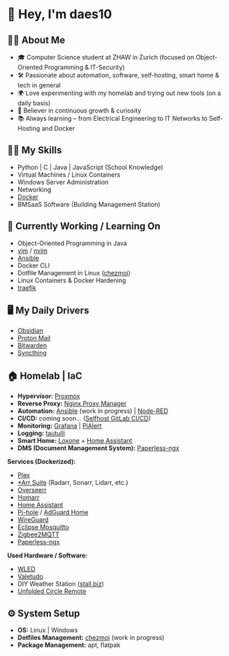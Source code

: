 <!--
**daes10/daes10** is a ✨ _special_ ✨ repository because its `README.md` (this file) appears on your GitHub profile.
-->

# 👋 Hey, I'm daes10

## 🙋‍♂️ About Me
- 🎓 Computer Science student at ZHAW in Zurich (focused on Object-Oriented Programming & IT-Security)  
- 🛠️ Passionate about automation, software, self-hosting, smart home & tech in general
- 🌍 Love experimenting with my homelab and trying out new tools (on a daily basis)
- 🌱 Believer in continuous growth & curiosity
- 📚 Always learning – from Electrical Engineering to IT Networks to Self-Hosting and Docker  

## 🧑‍💻 My Skills
- Python | C | Java | JavaScript (School Knowledge)
- Virtual Machines / Linux Containers
- Windows Server Administration
- Networking
- [Docker](https://www.docker.com/)
- BMSaaS Software (Building Management Station)

## 🔭 Currently Working / Learning On
- Object-Oriented Programming in Java
- [vim](https://www.vim.org/) / [nvim](https://neovim.io/)
- [Ansible](https://www.ansible.com/)  
- Docker CLI  
- Dotfile Management in Linux ([chezmoi](https://www.chezmoi.io/))  
- Linux Containers & Docker Hardening
- [traefik](https://traefik.io/traefik)

## 🖥️ My Daily Drivers
- [Obsidian](https://obsidian.md/)  
- [Proton Mail](https://proton.me/mail)  
- [Bitwarden](https://bitwarden.com/)  
- [Syncthing](https://syncthing.net/)  

## 🏠 Homelab | IaC
- **Hypervisor:** [Proxmox](https://www.proxmox.com/)  
- **Reverse Proxy:** [Nginx Proxy Manager](https://nginxproxymanager.com/)
- **Automation:** [Ansible](https://www.redhat.com/en/ansible-collaborative) (work in progress) | [Node-RED](https://nodered.org/)
- **CI/CD:** coming soon… ([Selfhost GitLab CI/CD](https://about.gitlab.com/stages-devops-lifecycle/continuous-integration/))  
- **Monitoring:** [Grafana](https://grafana.com/) | [PiAlert](https://github.com/pucherot/Pi.Alert)
- **Logging:** [tautulli](https://tautulli.com/)
- **Smart Home:** [Loxone](https://www.loxone.com/) + [Home Assistant](https://www.home-assistant.io/)
- **DMS (Document Management System):** [Paperless-ngx](https://docs.paperless-ngx.com/)

**Services (Dockerized):**
- [Plex](https://www.plex.tv/)  
- [*Arr Suite](https://wiki.servarr.com/) (Radarr, Sonarr, Lidarr, etc.)  
- [Overseerr](https://overseerr.dev/)  
- [Homarr](https://github.com/ajnart/homarr)  
- [Home Assistant](https://www.home-assistant.io/)  
- [Pi-hole](https://pi-hole.net/) / [AdGuard Home](https://adguard.com/en/adguard-home/overview.html)  
- [WireGuard](https://www.wireguard.com/)  
- [Eclipse Mosquitto](https://mosquitto.org/)  
- [Zigbee2MQTT](https://www.zigbee2mqtt.io/)
- [Paperless-ngx](https://docs.paperless-ngx.com/)

**Used Hardware / Software:**
- [WLED](https://kno.wled.ge/)  
- [Valetudo](https://valetudo.cloud/)  
- DIY Weather Station ([stall.biz](https://www.stall.biz/))  
- [Unfolded Circle Remote](https://www.unfoldedcircle.com/)

## ⚙️ System Setup
- **OS:** Linux | Windows
- **Dotfiles Management:** [chezmoi](https://www.chezmoi.io/) (work in progress)  
- **Package Management:** apt, flatpak  


<!--
---

## 📈 GitHub Stats
![GitHub stats](https://github-readme-stats.vercel.app/api?username=daes10&show_icons=true&theme=radical)  

---

## 🌐 Links
- 💼 [LinkedIn](#)  
- 📧 Mail: *your.email@example.com*  
-->
